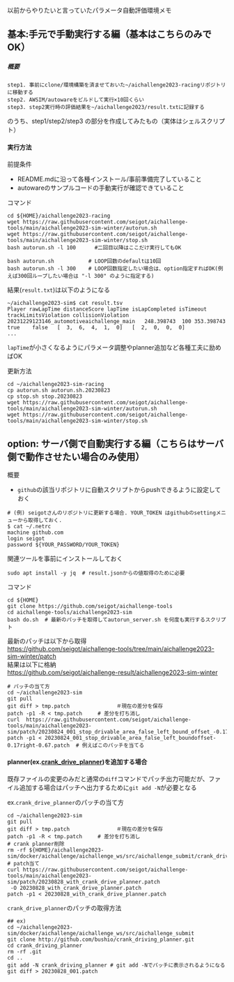 
以前からやりたいと言っていたパラメータ自動評価環境メモ

## 基本:手元で手動実行する編（基本はこちらのみでOK）

##### 概要

```
step1. 事前にclone/環境構築を済ませておいた~/aichallenge2023-racingリポジトリに移動する
step2. AWSIM/autowareをビルドして実行×10回くらい
step3. step2実行時の評価結果を~/aichallenge2023/result.txtに記録する
```

のうち、step1/step2/step3 の部分を作成してみたもの（実体はシェルスクリプト）   

#### 実行方法

前提条件
- README.mdに沿って各種インストール/事前準備完了していること
- autowareのサンプルコードの手動実行が確認できていること

コマンド

```
cd ${HOME}/aichallenge2023-racing
wget https://raw.githubusercontent.com/seigot/aichallenge-tools/main/aichallenge2023-sim-winter/autorun.sh
wget https://raw.githubusercontent.com/seigot/aichallenge-tools/main/aichallenge2023-sim-winter/stop.sh
bash autorun.sh -l 100      #二回目以降はここだけ実行してもOK
```

```
bash autorun.sh           # LOOP回数のdefaultは10回
bash autorun.sh -l 300    # LOOP回数指定したい場合は、option指定すればOK(例えば300回ループしたい場合は "-l 300" のように指定する)
```

結果(`result.txt`)は以下のようになる

```
~/aichallenge2023-sim$ cat result.tsv
Player rawLapTime distanceScore lapTime isLapCompleted isTimeout trackLimitsViolation collisionViolation
20231229123146_automotiveaichallenge_main	248.398743	100	353.398743	true	false	[  3,  6,  4,  1,  0]	[  2,  0,  0,  0]
...
```

`lapTime`が小さくなるようにパラメータ調整やplanner追加など各種工夫に励めばOK

更新方法
```
cd ~/aichallenge2023-sim-racing
cp autorun.sh autorun.sh.20230823
cp stop.sh stop.20230823
wget https://raw.githubusercontent.com/seigot/aichallenge-tools/main/aichallenge2023-sim-winter/autorun.sh
wget https://raw.githubusercontent.com/seigot/aichallenge-tools/main/aichallenge2023-sim-winter/stop.sh
```

## option: サーバ側で自動実行する編（こちらはサーバ側で動作させたい場合のみ使用）

概要

- `github`の該当リポジトリに自動スクリプトからpushできるように設定しておく

```
# (例) seigotさんのリポジトリに更新する場合. YOUR_TOKEN はgithubのsettingメニューから取得しておく.
$ cat ~/.netrc
machine github.com
login seigot
password ${YOUR_PASSWORD/YOUR_TOKEN}
```

関連ツールを事前にインストールしておく

```
sudo apt install -y jq  # result.jsonからの値取得のために必要
```

コマンド

```
cd ${HOME}
git clone https://github.com/seigot/aichallenge-tools
cd aichallenge-tools/aichallenge2023-sim
bash do.sh  # 最新のパッチを取得してautorun_server.sh を何度も実行するスクリプト
```

最新のパッチは以下から取得  
https://github.com/seigot/aichallenge-tools/tree/main/aichallenge2023-sim-winter/patch  
結果は以下に格納  
https://github.com/seigot/aichallenge-result/aichallenge2023-sim-winter  

```
# パッチの当て方
cd ~/aichallenge2023-sim
git pull
git diff > tmp.patch               ＃現在の差分を保存
patch -p1 -R < tmp.patch     # 差分を打ち消し
curl  https://raw.githubusercontent.com/seigot/aichallenge-tools/main/aichallenge2023-sim/patch/20230824_001_stop_drivable_area_false_left_bound_offset_-0.17_right_-0.67.patch
patch -p1 < 20230824_001_stop_drivable_area_false_left_boundoffset-0.17right-0.67.patch  # 例えばこのパッチを当てる
```

#### planner(ex.[crank_drive_planner](https://github.com/bushio/crank_driving_planner))を追加する場合
既存ファイルの変更のみだと通常の`diff`コマンドでパッチ出力可能だが、ファイル追加する場合はパッチへ出力するために`git add -N`が必要となる  

ex.`crank_drive_planner`のパッチの当て方

```
cd ~/aichallenge2023-sim
git pull
git diff > tmp.patch               ＃現在の差分を保存
patch -p1 -R < tmp.patch     # 差分を打ち消し
# crank planner削除
rm -rf ${HOME}/aichallenge2023-sim/docker/aichallenge/aichallenge_ws/src/aichallenge_submit/crank_driving_planner
# patch当て
curl https://raw.githubusercontent.com/seigot/aichallenge-tools/main/aichallenge2023-sim/patch/20230828_with_crank_drive_planner.patch
 -O 20230828_with_crank_drive_planner.patch
patch -p1 < 20230828_with_crank_drive_planner.patch
```

`crank_drive_planner`のパッチの取得方法

```
## ex)
cd ~/aichallenge2023-sim/docker/aichallenge/aichallenge_ws/src/aichallenge_submit
git clone http://github.com/bushio/crank_driving_planner.git 
cd crank_driving_planner
rm -rf .git
cd ..
git add -N crank_driving_planner # git add -Nでパッチに表示されるようになる
git diff > 20230828_001.patch
```
